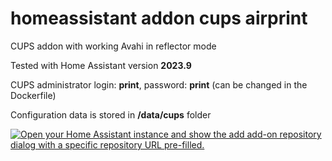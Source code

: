 # homeassistant addon cups airprint
CUPS addon with working Avahi in reflector mode 

Tested with Home Assistant version **2023.9**

CUPS administrator login: **print**, password: **print** (can be changed in the Dockerfile)

Configuration data is stored in **/data/cups** folder

[![Open your Home Assistant instance and show the add add-on repository dialog with a specific repository URL pre-filled.](https://my.home-assistant.io/badges/supervisor_add_addon_repository.svg)](https://my.home-assistant.io/redirect/supervisor_add_addon_repository/?repository_url=https%3A%2F%2Fgithub.com%2FHelvio88%2Fhomeassistant-addon-cups-airprint)
